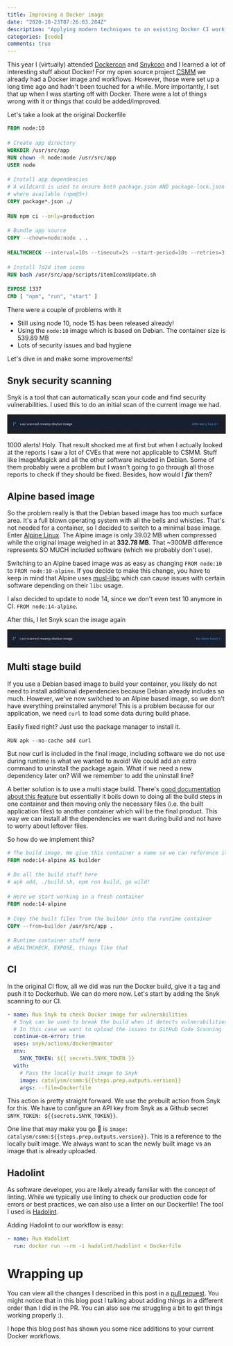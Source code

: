 ```yaml
---
title: Improving a Docker image
date: "2020-10-23T07:26:03.284Z"
description: "Applying modern techniques to an existing Docker CI workflow"
categories: [code]
comments: true
---
```


This year I (virtually) attended [Dockercon](https://docker.events.cube365.net/docker/dockercon/) and [Snykcon](https://snyk.io/snykcon/) and I learned a lot of interesting stuff about Docker! For my open source project [CSMM](https://github.com/CatalysmsServerManager/7-days-to-die-server-manager) we already had a Docker image and workflows. However, those were set up a long time ago and hadn't been touched for a while. More importantly, I set that up when I was starting off with Docker. There were a lot of things wrong with it or things that could be added/improved.

Let's take a look at the original Dockerfile

```Dockerfile
FROM node:10

# Create app directory
WORKDIR /usr/src/app
RUN chown -R node:node /usr/src/app
USER node

# Install app dependencies
# A wildcard is used to ensure both package.json AND package-lock.json are copied
# where available (npm@5+)
COPY package*.json ./

RUN npm ci --only=production

# Bundle app source
COPY --chown=node:node . .

HEALTHCHECK --interval=10s --timeout=2s --start-period=10s --retries=3 CMD [ "node", "/usr/src/app/scripts/healthcheck.js" ]

# Install 7d2d item icons
RUN bash /usr/src/app/scripts/itemIconsUpdate.sh

EXPOSE 1337
CMD [ "npm", "run", "start" ]
```

There were a couple of problems with it

- Still using node 10, node 15 has been released already!
- Using the `node:10` image which is based on Debian. The container size is 539.89 MB
- Lots of security issues and bad hygiene

Let's dive in and make some improvements!

## Snyk security scanning

Snyk is a tool that can automatically scan your code and find security vulnerabilities. I used this to do an initial scan of the current image we had.

![initial Snyk scan](./initialSnykScan.png)

1000 alerts! Holy. That result shocked me at first but when I actually looked at the reports I saw a lot of CVEs that were not applicable to CSMM. Stuff like ImageMagick and all the other software included in Debian.
Some of them probably were a problem but I wasn't going to go through all those reports to check if they should be fixed. Besides, how would I _**fix**_ them?

## Alpine based image

So the problem really is that the Debian based image has too much surface area. It's a full blown operating system with all the bells and whistles. That's not needed for a container, so I decided to switch to a minimal base image. Enter [Alpine Linux](https://www.alpinelinux.org/). The Alpine image is only 39.02 MB when compressed while the original image weighed in at **332.78 MB**. That ~300MB difference represents SO MUCH included software (which we probably don't use).

Switching to an Alpine based image was as easy as changing `FROM node:10` to `FROM node:10-alpine`. If you decide to make this change, you have to keep in mind that Alpine uses [musl-libc](https://musl.libc.org/) which can cause issues with certain software depending on their `libc` usage.

I also decided to update to node 14, since we don't even test 10 anymore in CI. `FROM node:14-alpine`.

After this, I let Snyk scan the image again

![After Alpine Snyk scan](./afterAlpineSnykScan.png)

## Multi stage build

If you use a Debian based image to build your container, you likely do not need to install additional dependencies because Debian already includes so much. However, we've now switched to an Alpine based image, so we don't have everything preinstalled anymore! This is a problem because for our application, we need `curl` to load some data during build phase.

Easily fixed right? Just use the package manager to install it.

`RUN apk --no-cache add curl`

But now curl is included in the final image, including software we do not use during runtime is what we wanted to avoid! We could add an extra command to uninstall the package again. What if we need a new dependency later on? Will we remember to add the uninstall line?

A better solution is to use a multi stage build. There's [good documentation about this feature](https://docs.docker.com/develop/develop-images/multistage-build/) but essentially it boils down to doing all the build steps in one container and then moving only the necessary files (i.e. the built application files) to another container which will be the final product. This way we can install all the dependencies we want during build and not have to worry about leftover files.

So how do we implement this?

```Dockerfile
# The build image. We give this container a name so we can reference it later on
FROM node:14-alpine AS builder

# Do all the build stuff here
# apk add, ./build.sh, npm run build, go wild!

# Here we start working in a fresh container
FROM node:14-alpine

# Copy the built files from the builder into the runtime container
COPY --from=builder /usr/src/app .

# Runtime container stuff here
# HEALTHCHECK, EXPOSE, things like that
```

## CI

In the original CI flow, all we did was run the Docker build, give it a tag and push it to Dockerhub. We can do more now. Let's start by adding the Snyk scanning to our CI.

```yml
- name: Run Snyk to check Docker image for vulnerabilities
  # Snyk can be used to break the build when it detects vulnerabilities.
  # In this case we want to upload the issues to GitHub Code Scanning
  continue-on-error: true
  uses: snyk/actions/docker@master
  env:
    SNYK_TOKEN: ${{ secrets.SNYK_TOKEN }}
  with:
    # Pass the locally built image to Snyk
    image: catalysm/csmm:${{steps.prep.outputs.version}}
    args: --file=Dockerfile
```

This action is pretty straight forward. We use the prebuilt action from Snyk for this. We have to configure an API key from Snyk as a Github secret `SNYK_TOKEN: ${{secrets.SNYK_TOKEN}}`.

One line that may make you go 🤔 is `image: catalysm/csmm:${{steps.prep.outputs.version}}`. This is a reference to the locally built image. We always want to scan the newly built image vs an image that is already uploaded.

## Hadolint

As software developer, you are likely already familiar with the concept of linting. While we typically use linting to check our production code for errors or best practices, we can also use a linter on our Dockerfile! The tool I used is [Hadolint](https://github.com/hadolint/hadolint).

Adding Hadolint to our workflow is easy:

```yml
- name: Run Hadolint
  run: docker run --rm -i hadolint/hadolint < Dockerfile
```

# Wrapping up

You can view all the changes I described in this post in a [pull request](https://github.com/CatalysmsServerManager/7-days-to-die-server-manager/pull/431). You might notice that in this blog post I talking about adding things in a different order than I did in the PR. You can also see me struggling a bit to get things working properly :).

I hope this blog post has shown you some nice additions to your current Docker workflows.
